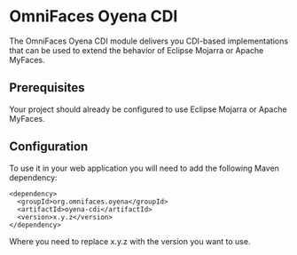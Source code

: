 
# OmniFaces Oyena CDI

The OmniFaces Oyena CDI module delivers you CDI-based implementations that can
be used to extend the behavior of Eclipse Mojarra or Apache MyFaces.

## Prerequisites

Your project should already be configured to use Eclipse Mojarra or Apache
MyFaces.

## Configuration

To use it in your web application you will need to add the following Maven
dependency:

    <dependency>
      <groupId>org.omnifaces.oyena</groupId>
      <artifactId>oyena-cdi</artifactId>
      <version>x.y.z</version>
    </dependency>

Where you need to replace x.y.z with the version you want to use.
